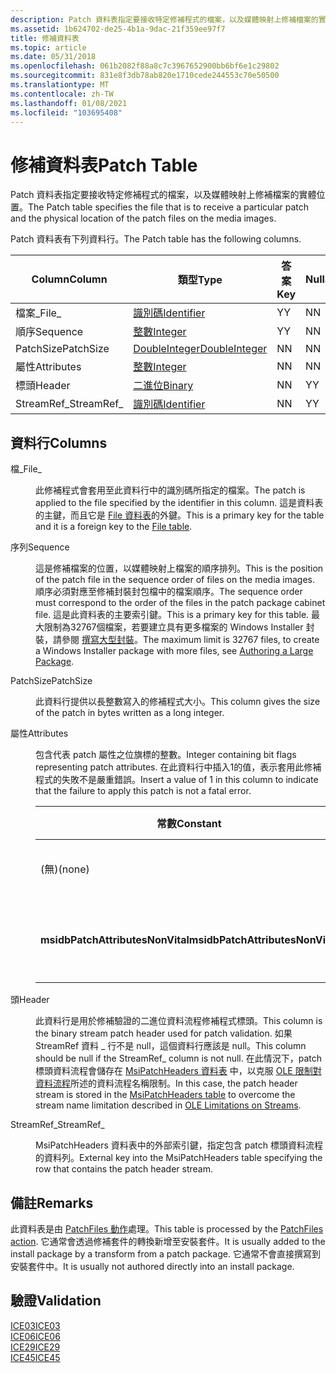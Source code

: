 ```yaml
---
description: Patch 資料表指定要接收特定修補程式的檔案，以及媒體映射上修補檔案的實體位置。
ms.assetid: 1b624702-de25-4b1a-9dac-21f359ee97f7
title: 修補資料表
ms.topic: article
ms.date: 05/31/2018
ms.openlocfilehash: 061b2082f88a8c7c3967652900bb6bf6e1c29802
ms.sourcegitcommit: 831e8f3db78ab820e1710cede244553c70e50500
ms.translationtype: MT
ms.contentlocale: zh-TW
ms.lasthandoff: 01/08/2021
ms.locfileid: "103695408"
---
```

# <a name="patch-table"></a><span data-ttu-id="10a12-103">修補資料表</span><span class="sxs-lookup"><span data-stu-id="10a12-103">Patch Table</span></span>

<span data-ttu-id="10a12-104">Patch 資料表指定要接收特定修補程式的檔案，以及媒體映射上修補檔案的實體位置。</span><span class="sxs-lookup"><span data-stu-id="10a12-104">The Patch table specifies the file that is to receive a particular patch and the physical location of the patch files on the media images.</span></span>

<span data-ttu-id="10a12-105">Patch 資料表有下列資料行。</span><span class="sxs-lookup"><span data-stu-id="10a12-105">The Patch table has the following columns.</span></span>



| <span data-ttu-id="10a12-106">Column</span><span class="sxs-lookup"><span data-stu-id="10a12-106">Column</span></span>      | <span data-ttu-id="10a12-107">類型</span><span class="sxs-lookup"><span data-stu-id="10a12-107">Type</span></span>                               | <span data-ttu-id="10a12-108">答案</span><span class="sxs-lookup"><span data-stu-id="10a12-108">Key</span></span> | <span data-ttu-id="10a12-109">Nullable</span><span class="sxs-lookup"><span data-stu-id="10a12-109">Nullable</span></span> |
|-------------|------------------------------------|-----|----------|
| <span data-ttu-id="10a12-110">檔案\_</span><span class="sxs-lookup"><span data-stu-id="10a12-110">File\_</span></span>      | [<span data-ttu-id="10a12-111">識別碼</span><span class="sxs-lookup"><span data-stu-id="10a12-111">Identifier</span></span>](identifier.md)       | <span data-ttu-id="10a12-112">Y</span><span class="sxs-lookup"><span data-stu-id="10a12-112">Y</span></span>   | <span data-ttu-id="10a12-113">N</span><span class="sxs-lookup"><span data-stu-id="10a12-113">N</span></span>        |
| <span data-ttu-id="10a12-114">順序</span><span class="sxs-lookup"><span data-stu-id="10a12-114">Sequence</span></span>    | [<span data-ttu-id="10a12-115">整數</span><span class="sxs-lookup"><span data-stu-id="10a12-115">Integer</span></span>](integer.md)             | <span data-ttu-id="10a12-116">Y</span><span class="sxs-lookup"><span data-stu-id="10a12-116">Y</span></span>   | <span data-ttu-id="10a12-117">N</span><span class="sxs-lookup"><span data-stu-id="10a12-117">N</span></span>        |
| <span data-ttu-id="10a12-118">PatchSize</span><span class="sxs-lookup"><span data-stu-id="10a12-118">PatchSize</span></span>   | [<span data-ttu-id="10a12-119">DoubleInteger</span><span class="sxs-lookup"><span data-stu-id="10a12-119">DoubleInteger</span></span>](doubleinteger.md) | <span data-ttu-id="10a12-120">N</span><span class="sxs-lookup"><span data-stu-id="10a12-120">N</span></span>   | <span data-ttu-id="10a12-121">N</span><span class="sxs-lookup"><span data-stu-id="10a12-121">N</span></span>        |
| <span data-ttu-id="10a12-122">屬性</span><span class="sxs-lookup"><span data-stu-id="10a12-122">Attributes</span></span>  | [<span data-ttu-id="10a12-123">整數</span><span class="sxs-lookup"><span data-stu-id="10a12-123">Integer</span></span>](integer.md)             | <span data-ttu-id="10a12-124">N</span><span class="sxs-lookup"><span data-stu-id="10a12-124">N</span></span>   | <span data-ttu-id="10a12-125">N</span><span class="sxs-lookup"><span data-stu-id="10a12-125">N</span></span>        |
| <span data-ttu-id="10a12-126">標頭</span><span class="sxs-lookup"><span data-stu-id="10a12-126">Header</span></span>      | [<span data-ttu-id="10a12-127">二進位</span><span class="sxs-lookup"><span data-stu-id="10a12-127">Binary</span></span>](binary.md)               | <span data-ttu-id="10a12-128">N</span><span class="sxs-lookup"><span data-stu-id="10a12-128">N</span></span>   | <span data-ttu-id="10a12-129">Y</span><span class="sxs-lookup"><span data-stu-id="10a12-129">Y</span></span>        |
| <span data-ttu-id="10a12-130">StreamRef\_</span><span class="sxs-lookup"><span data-stu-id="10a12-130">StreamRef\_</span></span> | [<span data-ttu-id="10a12-131">識別碼</span><span class="sxs-lookup"><span data-stu-id="10a12-131">Identifier</span></span>](identifier.md)       | <span data-ttu-id="10a12-132">N</span><span class="sxs-lookup"><span data-stu-id="10a12-132">N</span></span>   | <span data-ttu-id="10a12-133">Y</span><span class="sxs-lookup"><span data-stu-id="10a12-133">Y</span></span>        |



 

## <a name="columns"></a><span data-ttu-id="10a12-134">資料行</span><span class="sxs-lookup"><span data-stu-id="10a12-134">Columns</span></span>

<dl> <dt>

<span data-ttu-id="10a12-135"><span id="File_"></span><span id="file_"></span><span id="FILE_"></span>檔\_</span><span class="sxs-lookup"><span data-stu-id="10a12-135"><span id="File_"></span><span id="file_"></span><span id="FILE_"></span>File\_</span></span>
</dt> <dd>

<span data-ttu-id="10a12-136">此修補程式會套用至此資料行中的識別碼所指定的檔案。</span><span class="sxs-lookup"><span data-stu-id="10a12-136">The patch is applied to the file specified by the identifier in this column.</span></span> <span data-ttu-id="10a12-137">這是資料表的主鍵，而且它是 [File 資料表](file-table.md)的外鍵。</span><span class="sxs-lookup"><span data-stu-id="10a12-137">This is a primary key for the table and it is a foreign key to the [File table](file-table.md).</span></span>

</dd> <dt>

<span data-ttu-id="10a12-138"><span id="Sequence"></span><span id="sequence"></span><span id="SEQUENCE"></span>序列</span><span class="sxs-lookup"><span data-stu-id="10a12-138"><span id="Sequence"></span><span id="sequence"></span><span id="SEQUENCE"></span>Sequence</span></span>
</dt> <dd>

<span data-ttu-id="10a12-139">這是修補檔案的位置，以媒體映射上檔案的順序排列。</span><span class="sxs-lookup"><span data-stu-id="10a12-139">This is the position of the patch file in the sequence order of files on the media images.</span></span> <span data-ttu-id="10a12-140">順序必須對應至修補封裝封包檔中的檔案順序。</span><span class="sxs-lookup"><span data-stu-id="10a12-140">The sequence order must correspond to the order of the files in the patch package cabinet file.</span></span> <span data-ttu-id="10a12-141">這是此資料表的主要索引鍵。</span><span class="sxs-lookup"><span data-stu-id="10a12-141">This is a primary key for this table.</span></span> <span data-ttu-id="10a12-142">最大限制為32767個檔案，若要建立具有更多檔案的 Windows Installer 封裝，請參閱 [撰寫大型封裝](authoring-a-large-package.md)。</span><span class="sxs-lookup"><span data-stu-id="10a12-142">The maximum limit is 32767 files, to create a Windows Installer package with more files, see [Authoring a Large Package](authoring-a-large-package.md).</span></span>

</dd> <dt>

<span data-ttu-id="10a12-143"><span id="PatchSize"></span><span id="patchsize"></span><span id="PATCHSIZE"></span>PatchSize</span><span class="sxs-lookup"><span data-stu-id="10a12-143"><span id="PatchSize"></span><span id="patchsize"></span><span id="PATCHSIZE"></span>PatchSize</span></span>
</dt> <dd>

<span data-ttu-id="10a12-144">此資料行提供以長整數寫入的修補程式大小。</span><span class="sxs-lookup"><span data-stu-id="10a12-144">This column gives the size of the patch in bytes written as a long integer.</span></span>

</dd> <dt>

<span data-ttu-id="10a12-145"><span id="Attributes"></span><span id="attributes"></span><span id="ATTRIBUTES"></span>屬性</span><span class="sxs-lookup"><span data-stu-id="10a12-145"><span id="Attributes"></span><span id="attributes"></span><span id="ATTRIBUTES"></span>Attributes</span></span>
</dt> <dd>

<span data-ttu-id="10a12-146">包含代表 patch 屬性之位旗標的整數。</span><span class="sxs-lookup"><span data-stu-id="10a12-146">Integer containing bit flags representing patch attributes.</span></span> <span data-ttu-id="10a12-147">在此資料行中插入1的值，表示套用此修補程式的失敗不是嚴重錯誤。</span><span class="sxs-lookup"><span data-stu-id="10a12-147">Insert a value of 1 in this column to indicate that the failure to apply this patch is not a fatal error.</span></span>



| <span data-ttu-id="10a12-148">常數</span><span class="sxs-lookup"><span data-stu-id="10a12-148">Constant</span></span>                         | <span data-ttu-id="10a12-149">十六進位</span><span class="sxs-lookup"><span data-stu-id="10a12-149">Hexadecimal</span></span> | <span data-ttu-id="10a12-150">Decimal</span><span class="sxs-lookup"><span data-stu-id="10a12-150">Decimal</span></span> | <span data-ttu-id="10a12-151">Description</span><span class="sxs-lookup"><span data-stu-id="10a12-151">Description</span></span>                                                          |
|----------------------------------|-------------|---------|----------------------------------------------------------------------|
| <span data-ttu-id="10a12-152">(無)</span><span class="sxs-lookup"><span data-stu-id="10a12-152">(none)</span></span>                           | <span data-ttu-id="10a12-153">0x000</span><span class="sxs-lookup"><span data-stu-id="10a12-153">0x000</span></span>       | <span data-ttu-id="10a12-154">0</span><span class="sxs-lookup"><span data-stu-id="10a12-154">0</span></span>       | <span data-ttu-id="10a12-155">無法套用此修補程式是嚴重錯誤。</span><span class="sxs-lookup"><span data-stu-id="10a12-155">Failure to apply this patch is a fatal error.</span></span>                        |
| <span data-ttu-id="10a12-156">**msidbPatchAttributesNonVital**</span><span class="sxs-lookup"><span data-stu-id="10a12-156">**msidbPatchAttributesNonVital**</span></span> | <span data-ttu-id="10a12-157">0x001</span><span class="sxs-lookup"><span data-stu-id="10a12-157">0x001</span></span>       | <span data-ttu-id="10a12-158">1</span><span class="sxs-lookup"><span data-stu-id="10a12-158">1</span></span>       | <span data-ttu-id="10a12-159">指出套用此修補程式的失敗不是嚴重錯誤。</span><span class="sxs-lookup"><span data-stu-id="10a12-159">Indicates that the failure to apply this patch is not a fatal error.</span></span> |



 

</dd> <dt>

<span data-ttu-id="10a12-160"><span id="Header"></span><span id="header"></span><span id="HEADER"></span>頭</span><span class="sxs-lookup"><span data-stu-id="10a12-160"><span id="Header"></span><span id="header"></span><span id="HEADER"></span>Header</span></span>
</dt> <dd>

<span data-ttu-id="10a12-161">此資料行是用於修補驗證的二進位資料流程修補程式標頭。</span><span class="sxs-lookup"><span data-stu-id="10a12-161">This column is the binary stream patch header used for patch validation.</span></span> <span data-ttu-id="10a12-162">如果 StreamRef 資料 \_ 行不是 null，這個資料行應該是 null。</span><span class="sxs-lookup"><span data-stu-id="10a12-162">This column should be null if the StreamRef\_ column is not null.</span></span> <span data-ttu-id="10a12-163">在此情況下，patch 標頭資料流程會儲存在 [MsiPatchHeaders 資料表](msipatchheaders-table.md) 中，以克服 [OLE 限制對資料流程](ole-limitations-on-streams.md)所述的資料流程名稱限制。</span><span class="sxs-lookup"><span data-stu-id="10a12-163">In this case, the patch header stream is stored in the [MsiPatchHeaders table](msipatchheaders-table.md) to overcome the stream name limitation described in [OLE Limitations on Streams](ole-limitations-on-streams.md).</span></span>

</dd> <dt>

<span data-ttu-id="10a12-164"><span id="StreamRef_"></span><span id="streamref_"></span><span id="STREAMREF_"></span>StreamRef\_</span><span class="sxs-lookup"><span data-stu-id="10a12-164"><span id="StreamRef_"></span><span id="streamref_"></span><span id="STREAMREF_"></span>StreamRef\_</span></span>
</dt> <dd>

<span data-ttu-id="10a12-165">MsiPatchHeaders 資料表中的外部索引鍵，指定包含 patch 標頭資料流程的資料列。</span><span class="sxs-lookup"><span data-stu-id="10a12-165">External key into the MsiPatchHeaders table specifying the row that contains the patch header stream.</span></span>

</dd> </dl>

## <a name="remarks"></a><span data-ttu-id="10a12-166">備註</span><span class="sxs-lookup"><span data-stu-id="10a12-166">Remarks</span></span>

<span data-ttu-id="10a12-167">此資料表是由 [PatchFiles 動作](patchfiles-action.md)處理。</span><span class="sxs-lookup"><span data-stu-id="10a12-167">This table is processed by the [PatchFiles action](patchfiles-action.md).</span></span> <span data-ttu-id="10a12-168">它通常會透過修補套件的轉換新增至安裝套件。</span><span class="sxs-lookup"><span data-stu-id="10a12-168">It is usually added to the install package by a transform from a patch package.</span></span> <span data-ttu-id="10a12-169">它通常不會直接撰寫到安裝套件中。</span><span class="sxs-lookup"><span data-stu-id="10a12-169">It is usually not authored directly into an install package.</span></span>

## <a name="validation"></a><span data-ttu-id="10a12-170">驗證</span><span class="sxs-lookup"><span data-stu-id="10a12-170">Validation</span></span>

<dl>

[<span data-ttu-id="10a12-171">ICE03</span><span class="sxs-lookup"><span data-stu-id="10a12-171">ICE03</span></span>](ice03.md)  
[<span data-ttu-id="10a12-172">ICE06</span><span class="sxs-lookup"><span data-stu-id="10a12-172">ICE06</span></span>](ice06.md)  
[<span data-ttu-id="10a12-173">ICE29</span><span class="sxs-lookup"><span data-stu-id="10a12-173">ICE29</span></span>](ice29.md)  
[<span data-ttu-id="10a12-174">ICE45</span><span class="sxs-lookup"><span data-stu-id="10a12-174">ICE45</span></span>](ice45.md)  
</dl>

 

 



